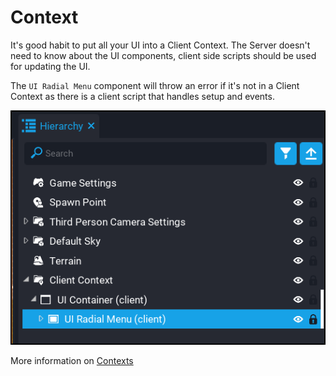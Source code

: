 # Context

It's good habit to put all your UI into a Client Context.  The Server doesn't need to know about the UI components, client side scripts should be used for updating the UI.

The `UI Radial Menu` component will throw an error if it's not in a Client Context as there is a client script that handles setup and events.

![](images/hierarchy.png)

More information on [Contexts](https://docs.coregames.com/api/contexts/#contexts)